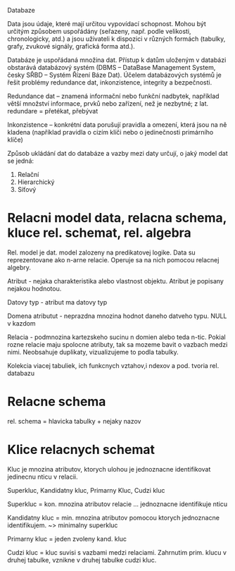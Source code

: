 Databaze

Data jsou údaje, které mají určitou vypovídací schopnost. Mohou být určitým
způsobem uspořádány (seřazeny, např. podle velikosti, chronologicky, atd.) a
jsou uživateli k dispozici v různých formách (tabulky, grafy, zvukové signály,
grafická forma atd.).

Databáze je uspořádaná množina dat. Přístup k datům uloženým v databázi
obstarává databázový systém (DBMS – DataBase Management System, česky SŘBD –
Systém Řízení Báze Dat). Účelem databázových systémů je řešit problémy
redundance dat, inkonzistence, integrity a bezpečnosti. 

Redundance dat – znamená informační nebo funkční nadbytek, například větší
množství informace, prvků nebo zařízení, než je nezbytné; z lat. redundare =
přetékat, přebývat

Inkonzistence – konkrétní data porušují pravidla a omezení, která jsou na ně
kladena (například pravidla o cizím klíči nebo o jedinečnosti primárního klíče)

Způsob ukládání dat do databáze a vazby mezi daty určují, o jaký model dat se
jedná:
1. Relační
1. Hierarchický
1. Síťový

# Relacni model data, relacna schema, kluce rel. schemat, rel. algebra
Rel. model je dat. model zalozeny na predikatovej logike.  Data su
reprezentovane ako n-arne relacie. Operuje sa na nich pomocou relacnej algebry.

Atribut - nejaka charakteristika alebo vlastnost objektu. Atribut je popisany
nejakou hodnotou.

Datovy typ - atribut ma datovy typ

Domena atributut - neprazdna mnozina hodnot daneho datveho typu. NULL v kazdom

Relacia - podmnozina kartezskeho sucinu n domien alebo teda n-tic. Pokial rozne
relacie maju spolocne atributy, tak sa mozeme bavit o vazbach medzi nimi.
Neobsahuje duplikaty, vizualizujeme to podla tabulky.

Kolekcia viacej tabuliek, ich funkcnych vztahov,i ndexov a pod. tvoria rel.
databazu

# Relacne schema
rel. schema = hlavicka tabulky + nejaky nazov

# Klice relacnych schemat
Kluc je mnozina atributov, ktorych ulohou je jednoznacne identifikovat jedinecnu
nticu v relacii.

Superkluc, Kandidatny kluc, Primarny Kluc, Cudzi kluc

Superkluc = kon. mnozina atributov relacie ... jednoznacne identifikuje nticu

Kandidatny kluc = min. mnozina atributov pomocou ktorych jednoznacne
identifikujem. ~> minimalny superkluc

Primarny kluc = jeden zvoleny kand. kluc

Cudzi kluc = kluc suvisi s vazbami medzi relaciami. Zahrnutim prim. klucu v
druhej tabulke, vznikne v druhej tabulke cudzi kluc.

